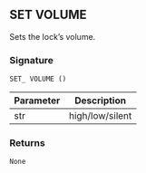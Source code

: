 ## SET VOLUME

Sets the lock’s volume.


### Signature

`SET_ VOLUME ()`


| Parameter | Description |
| --- | --- |
| str | high/low/silent |



### Returns

`None`
